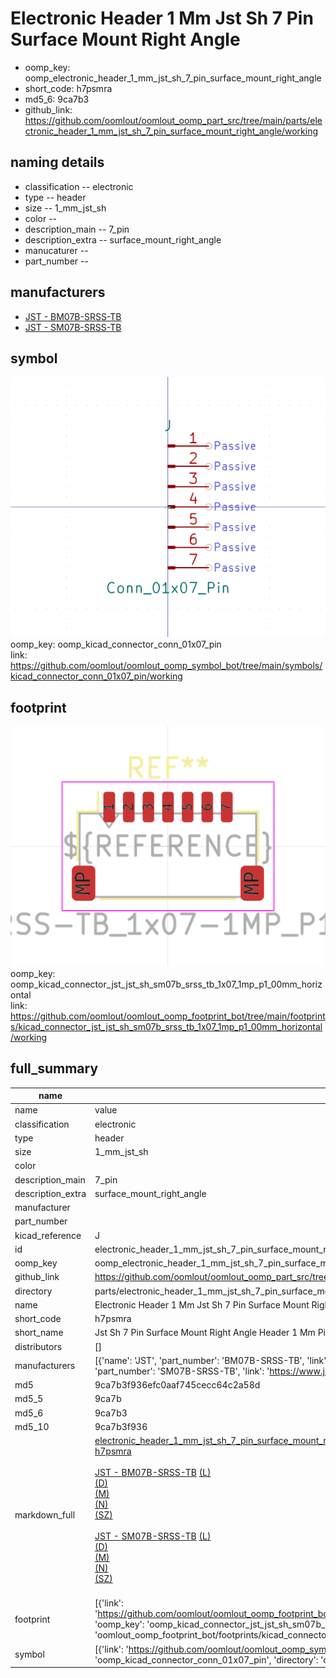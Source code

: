 # Electronic Header 1 Mm Jst Sh 7 Pin Surface Mount Right Angle

  
* oomp_key: oomp_electronic_header_1_mm_jst_sh_7_pin_surface_mount_right_angle 
* short_code: h7psmra
* md5_6: 9ca7b3  
* github_link: https://github.com/oomlout/oomlout_oomp_part_src/tree/main/parts/electronic_header_1_mm_jst_sh_7_pin_surface_mount_right_angle/working  
## naming details
* classification -- electronic
* type -- header
* size -- 1_mm_jst_sh
* color -- 
* description_main -- 7_pin
* description_extra -- surface_mount_right_angle
* manucaturer -- 
* part_number -- 


## manufacturers
* [JST - BM07B-SRSS-TB](https://www.jst-mfg.com/product/index.php?series=231)  
* [JST - SM07B-SRSS-TB](https://www.jst-mfg.com/product/index.php?series=231)  

## symbol

![](symbol/0/working/working_600.png)  
oomp_key: oomp_kicad_connector_conn_01x07_pin  
link: https://github.com/oomlout/oomlout_oomp_symbol_bot/tree/main/symbols/kicad_connector_conn_01x07_pin/working  

## footprint

![](footprint/0/working/working_600.png)  
oomp_key: oomp_kicad_connector_jst_jst_sh_sm07b_srss_tb_1x07_1mp_p1_00mm_horizontal  
link: https://github.com/oomlout/oomlout_oomp_footprint_bot/tree/main/footprints/kicad_connector_jst_jst_sh_sm07b_srss_tb_1x07_1mp_p1_00mm_horizontal/working  

## full_summary
| name | value | 
| --- | --- | 
| name | value | 
| classification | electronic | 
| type | header | 
| size | 1_mm_jst_sh | 
| color |  | 
| description_main | 7_pin | 
| description_extra | surface_mount_right_angle | 
| manufacturer |  | 
| part_number |  | 
| kicad_reference | J | 
| id | electronic_header_1_mm_jst_sh_7_pin_surface_mount_right_angle | 
| oomp_key | oomp_electronic_header_1_mm_jst_sh_7_pin_surface_mount_right_angle | 
| github_link | https://github.com/oomlout/oomlout_oomp_part_src/tree/main/parts/electronic_header_1_mm_jst_sh_7_pin_surface_mount_right_angle/working | 
| directory | parts/electronic_header_1_mm_jst_sh_7_pin_surface_mount_right_angle | 
| name | Electronic Header 1 Mm Jst Sh 7 Pin Surface Mount Right Angle | 
| short_code | h7psmra | 
| short_name | Jst Sh 7 Pin Surface Mount Right Angle Header 1 Mm Pitch | 
| distributors | [] | 
| manufacturers | [{'name': 'JST', 'part_number': 'BM07B-SRSS-TB', 'link': 'https://www.jst-mfg.com/product/index.php?series=231', 'id': 'manufacturer_jst'}, {'name': 'JST', 'part_number': 'SM07B-SRSS-TB', 'link': 'https://www.jst-mfg.com/product/index.php?series=231', 'id': 'manufacturer_jst'}] | 
| md5 | 9ca7b3f936efc0aaf745cecc64c2a58d | 
| md5_5 | 9ca7b | 
| md5_6 | 9ca7b3 | 
| md5_10 | 9ca7b3f936 | 
| markdown_full | [electronic_header_1_mm_jst_sh_7_pin_surface_mount_right_angle](https://github.com/oomlout/oomlout_oomp_part_src/tree/main/parts/electronic_header_1_mm_jst_sh_7_pin_surface_mount_right_angle/working)<br>[h7psmra](https://github.com/oomlout/oomlout_oomp_part_src/tree/main/parts/electronic_header_1_mm_jst_sh_7_pin_surface_mount_right_angle/working)<br><br>[JST - BM07B-SRSS-TB](https://www.jst-mfg.com/product/index.php?series=231) [(L)<br>](https://www.lcsc.com/search?q=BM07B-SRSS-TB)[(D)<br>](https://www.digikey.com/en/products?,keywords=BM07B-SRSS-TB)[(M)<br>](https://www.mouser.com/Search/Refine?Keyword=BM07B-SRSS-TB)[(N)<br>](https://www.newark.com/search?st=BM07B-SRSS-TB)[(SZ)<br>](https://so.szlcsc.com/global.html?k=BM07B-SRSS-TB)<br>[JST - SM07B-SRSS-TB](https://www.jst-mfg.com/product/index.php?series=231) [(L)<br>](https://www.lcsc.com/search?q=SM07B-SRSS-TB)[(D)<br>](https://www.digikey.com/en/products?,keywords=SM07B-SRSS-TB)[(M)<br>](https://www.mouser.com/Search/Refine?Keyword=SM07B-SRSS-TB)[(N)<br>](https://www.newark.com/search?st=SM07B-SRSS-TB)[(SZ)<br>](https://so.szlcsc.com/global.html?k=SM07B-SRSS-TB)<br> | 
| footprint | [{'link': 'https://github.com/oomlout/oomlout_oomp_footprint_bot/tree/main/foootprntss/kicad_connector_jst_jst_sh_sm07b_srss_tb_1x07_1mp_p1_00mm_horizontal', 'oomp_key': 'oomp_kicad_connector_jst_jst_sh_sm07b_srss_tb_1x07_1mp_p1_00mm_horizontal', 'directory': 'oomlout_oomp_footprint_bot/footprints/kicad_connector_jst_jst_sh_sm07b_srss_tb_1x07_1mp_p1_00mm_horizontal//working/working.kicad_mod'}] | 
| symbol | [{'link': 'https://github.com/oomlout/oomlout_oomp_symbol_bot/tree/main/symbols/kicad_connector_conn_01x07_pin', 'oomp_key': 'oomp_kicad_connector_conn_01x07_pin', 'directory': 'oomlout_oomp_symbol_bot/symbols/kicad_connector_conn_01x07_pin//working/working.kicad_sym'}] | 
